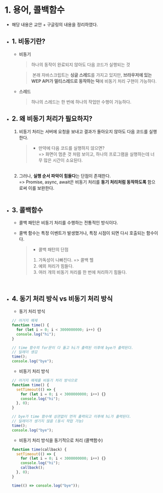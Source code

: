 # 1. 용어, 콜백함수

- 해당 내용은 교안 + 구글링의 내용을 정리하였다.

- ## 1. 비동기란?

  - 비동기

    > 하나의 동작이 완료되지 않아도 다음 코드가 실행되는 것

    > &nbsp;본래 자바스크립트는 **싱글 스레드**를 가지고 있지만, **브라우저에 있는 WEP API가 멀티스레드로 동작하는 덕**에 비동기 처리 구현이 가능하다.

  - 스레드
    > 하나의 스레드는 한 번에 하나의 작업만 수행이 가능하다.

- ## 2. 왜 비동기 처리가 필요하지?

  1. 비동기 처리는 서버에 요청을 보내고 결과가 돌아오지 않아도 다음 코드를 실행한다.
     > - 만약에 다음 코드를 실행하지 않으면?<br>
     >   => 화면이 멈춘 것 처럼 보이고, 하나의 프로그램을 실행하는데 너무 많은 시간이 소요된다.

    <br>

  2. 그러나, **실행 순서 파악이 힘들다**는 단점이 존재한다.<br>
     => Promise, async, await은 비동기 처리를 **동기 처리처럼 동작하도록** 함으로써 이를 보완한다.<br><br>

- ## 3. 콜백함수

  - 콜백 패턴은 비동기 처리를 수행하는 전통적인 방식이다.<br>

  - 콜백 함수는 특정 이벤트가 발생했거나, 특정 시점이 되면 다시 호출되는 함수이다.

    > - 콜백 패턴의 단점
    >
    > 1. 가독성이 나빠진다. => 콜백 헬
    > 2. 예외 처리가 힘들다.
    > 3. 여러 개의 비동기 처리를 한 번에 처리하기 힘들다.

    <br>

- ## 4. 동기 처리 방식 vs 비동기 처리 방식

  - 동기 처리 방식

  ```javascript
  // 어거지 예제
  function time() {
    for (let i = 0; i < 3000000000; i++) {}
    console.log("hi");
  }

  // time 함수의 for문이 다 돌고 hi가 출력된 이후에 bye가 출력된다.
  // 딜레이 생김
  time();
  console.log("bye");
  ```

  - 비동기 처리 방식

  ```javascript
  // 어거지 예제를 비동기 처리 방식으로
  function time() {
    setTimeout(() => {
      for (let i = 0; i < 3000000000; i++) {}
      console.log("hi");
    }, 0);
  }

  // bye가 time 함수에 상관없이 먼저 출력되고 이후에 hi가 출력된다.
  // 딜레이가 생기지 않음 (동시 작업 가능)
  time();
  console.log("bye");
  ```

  - 비동기 처리 방식을 동기적으로 처리 (콜백함수)

  ```javascript
  function time(callback) {
    setTimeout(() => {
      for (let i = 0; i < 3000000000; i++) {}
      console.log("hi");
      callback();
    }, 0);
  }

  time(() => console.log("bye"));
  ```
